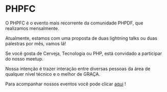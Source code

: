 # PHPFC

O PHPFC é o evento mais recorrente da comunidade PHPDF, que realizamos mensalmente. 

Atualmente, estamos com uma proposta de duas lightning talks ou duas palestras por mês, vamos lá!

Se você gosta de Cerveja, Tecnologia ou PHP, está convidado a participar do nosso meetup.  

Nossa intenção é trazer interação entre diversas pessoas da área de qualquer nível técnico e o melhor de GRAÇA.

Para acompanhar nossos eventos você pode clicar [aqui](https://www.meetup.com/pt-BR/php-df/) !